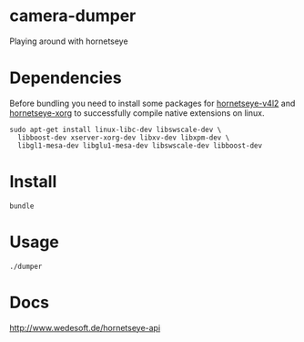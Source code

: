 # camera-dumper

Playing around with hornetseye

# Dependencies

Before bundling you need to install some packages for [hornetseye-v4l2](https://github.com/wedesoft/hornetseye-v4l2) and [hornetseye-xorg](https://github.com/wedesoft/hornetseye-xorg) to successfully compile native extensions on linux.

```
sudo apt-get install linux-libc-dev libswscale-dev \
  libboost-dev xserver-xorg-dev libxv-dev libxpm-dev \
  libgl1-mesa-dev libglu1-mesa-dev libswscale-dev libboost-dev
```

# Install

`bundle`

# Usage

`./dumper`

# Docs

http://www.wedesoft.de/hornetseye-api
